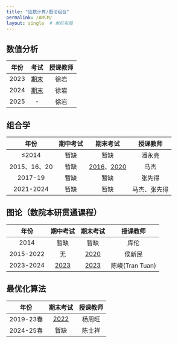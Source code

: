 ```yaml
---
title: "应数计算/图论组合"
permalink: /AMCM/
layout: single  # 单栏布局
---
```


## 数值分析

|年份|考试|授课教师|
|:----:|:------------:|:------------:|
|2023| [期末](../USTC/2023NumAnalfinal.pdf) | 徐岩 |
|2024| [期末](../USTC/2024NumAnalfinal.pdf) | 徐岩 |
|2025| - | 徐岩 |

## 组合学

|年份|期中考试|期末考试|授课教师|
|:----:|:------------:|:------------:|:------------:|
|≤2014| 暂缺 | 暂缺 | 潘永亮 |
|2015、16、20| 暂缺 | [2016](../USTC/2016combfinal.pdf)、[2020](../USTC/2020combfinal.pdf) | 马杰 |
|2017-19| 暂缺 | 暂缺 | 张先得 |
|2021-2024| 暂缺 | 暂缺 | 马杰、张先得 |


## 图论（数院本研贯通课程）

|年份|期中考试|期末考试|授课教师|
|:----:|:------------:|:------------:|:------------:|
|2014| 暂缺 | 暂缺 | 库伦 |
|2015-2022| 无 | [2020](../USTC/2020GTfinal.pdf) | 侯新民 |
|2023-2024| [2023](../USTC/2023GTmid.pdf) | [2023](../USTC/2023GTfinal.pdf) | 陈峻(Tran Tuan) |




## 最优化算法

|年份|期末考试|授课教师|
|:----:|:------------:|:------------:|
|2019-23春| [2022](../USTC/2022Soptimization.pdf) | 杨周旺 |
|2024-25春| 暂缺 | 陈士祥 |

